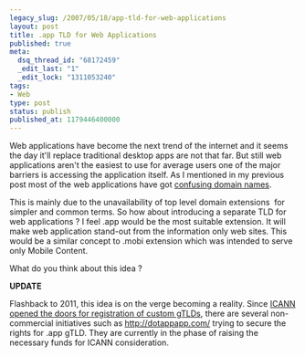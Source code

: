 ```yaml
---
legacy_slug: /2007/05/18/app-tld-for-web-applications
layout: post
title: .app TLD for Web Applications
published: true
meta:
  dsq_thread_id: "68172459"
  _edit_last: "1"
  _edit_lock: "1311053240"
tags:
- Web
type: post
status: publish
published_at: 1179446400000
---
```

Web applications have become the next trend of the internet and it seems the day it'll replace traditional desktop apps are not that far. But still web applications aren't the easiest to use for average users one of the major barriers is accessing the application itself. As I mentioned in my previous post most of the web applications have got <a href="http://www.web2media.net/laktek/2007/05/14/confusing-web-20-domains/">confusing domain names</a>.

This is mainly due to the unavailability of top level domain extensions  for simpler and common terms. So how about introducing a separate TLD for web applications ? I feel .app would be the most suitable extension. It will make web application stand-out from the information only web sites. This would be a similar concept to .mobi extension which was intended to serve only Mobile Content.

What do you think about this idea ?

<strong>UPDATE</strong>

Flashback to 2011, this idea is on the verge becoming a reality. Since <a href="http://www.icann.org/en/announcements/announcement-05jul11-en.htm">ICANN opened the doors for registration of custom gTLDs</a>, there are several non-commercial initiatives such as http://dotappapp.com/ trying to secure the rights for .app gTLD. They are currently in the phase of raising the necessary funds for ICANN consideration.
